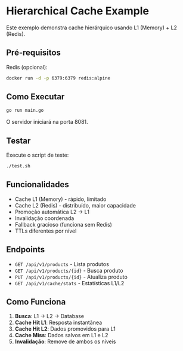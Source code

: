 # Hierarchical Cache Example

Este exemplo demonstra cache hierárquico usando L1 (Memory) + L2 (Redis).

## Pré-requisitos

Redis (opcional):

```bash
docker run -d -p 6379:6379 redis:alpine
```

## Como Executar

```bash
go run main.go
```

O servidor iniciará na porta 8081.

## Testar

Execute o script de teste:

```bash
./test.sh
```

## Funcionalidades

- Cache L1 (Memory) - rápido, limitado
- Cache L2 (Redis) - distribuído, maior capacidade
- Promoção automática L2 → L1
- Invalidação coordenada
- Fallback gracioso (funciona sem Redis)
- TTLs diferentes por nível

## Endpoints

- `GET /api/v1/products` - Lista produtos
- `GET /api/v1/products/{id}` - Busca produto
- `PUT /api/v1/products/{id}` - Atualiza produto
- `GET /api/v1/cache/stats` - Estatísticas L1/L2

## Como Funciona

1. **Busca**: L1 → L2 → Database
2. **Cache Hit L1**: Resposta instantânea
3. **Cache Hit L2**: Dados promovidos para L1
4. **Cache Miss**: Dados salvos em L1 e L2
5. **Invalidação**: Remove de ambos os níveis
